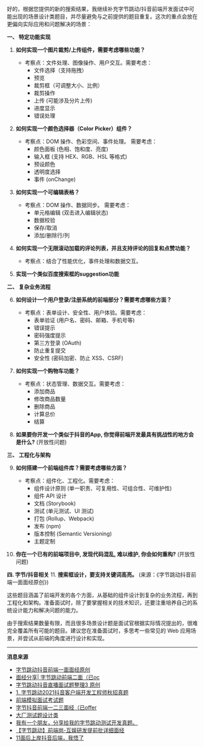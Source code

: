 好的，根据您提供的新的搜索结果，我继续补充字节跳动/抖音前端开发面试中可能出现的场景设计类题目，并尽量避免与之前提供的题目重复。这次的重点会放在更偏向实际应用和问题解决的场景：

**一、 特定功能实现**

1.  **如何实现一个图片裁剪/上传组件，需要考虑哪些功能？**
    *   考察点：文件处理、图像操作、用户交互。需要考虑：
        *   文件选择（支持拖拽）
        *   预览
        *   裁剪框（可调整大小、比例）
        *   裁剪操作
        *   上传 (可能涉及分片上传)
        *   进度显示
        *   错误处理

2.  **如何实现一个颜色选择器（Color Picker）组件？**
    *   考察点：DOM 操作、色彩空间、事件处理。 需要考虑：
        *   颜色面板 (色相、饱和度、亮度)
        *   输入框 (支持 HEX、RGB、HSL 等格式)
        *   预设颜色
        *   透明度选择
        *   事件 (onChange)

3.  **如何实现一个可编辑表格？**
    *   考察点：DOM 操作、数据同步。 需要考虑：
        *   单元格编辑 (双击进入编辑状态)
        *   数据校验
        *   保存/取消
        *   添加/删除行/列

4.  **如何实现一个无限滚动加载的评论列表，并且支持评论的回复和点赞功能？**
    *    考察点：结合了性能优化，事件处理和数据交互。

5.  **实现一个类似百度搜索框的suggestion功能**

**二、 复杂业务流程**

6.  **如何设计一个用户登录/注册系统的前端部分？需要考虑哪些方面？**
    *   考察点：表单设计、安全性、用户体验。需要考虑：
        *   表单验证 (用户名、密码、邮箱、手机号等)
        *   错误提示
        *   密码强度提示
        *   第三方登录 (OAuth)
        *   防止重复提交
        *   安全性 (密码加密、防止 XSS、CSRF)

7.  **如何实现一个购物车功能？**
    *   考察点：状态管理、数据交互。需要考虑：
        *   添加商品
        *   修改商品数量
        *   删除商品
        *   计算总价
        *   结算

8.  **如果要你开发一个类似于抖音的App, 你觉得前端开发最具有挑战性的地方会是什么?** (开放性问题)

**三、 工程化与架构**

9.  **如何搭建一个前端组件库？需要考虑哪些方面？**
    *   考察点：组件化、工程化。需要考虑：
        *   组件设计原则 (单一职责、可复用性、可组合性、可维护性)
        *   组件 API 设计
        *   文档 (Storybook)
        *   测试 (单元测试、UI 测试)
        *   打包 (Rollup、Webpack)
        *   发布 (npm)
        *   版本控制 (Semantic Versioning)
        *   主题定制

10. **你在一个已有的前端项目中, 发现代码混乱, 难以维护, 你会如何重构?** (开放性问题)

**四. 字节/抖音相关**
11. **搜索框设计，要支持关键词高亮。** (来源：《字节跳动抖音前端一面面经原创》)

这些题目涵盖了前端开发的各个方面，从基础的组件设计到复杂的业务流程，再到工程化和架构。准备面试时，除了要掌握相关的技术知识，还要注重培养自己的系统设计能力和解决问题的能力。

由于搜索结果数量有限，而且很多场景设计题是面试官根据实际情况提出的，很难完全覆盖所有可能的题目。建议您在准备面试时，多思考一些常见的 Web 应用场景，并尝试从前端的角度进行设计和实现。


---
**消息来源**
- [字节跳动抖音前端一面面经原创](https://blog.csdn.net/weixin_45685869/article/details/124617695)
- [面经分享| 字节跳动前端二面（已oc](https://www.nowcoder.com/feed/main/detail/7859d2634bf14bdf83682fa16dbfde42)
- [字节跳动抖音直播面试题整理3 原创](https://blog.csdn.net/qq_44678890/article/details/143572671)
- [1. 字节跳动2021抖音客户端开发工程师秋招真题](https://developer.aliyun.com/article/1292862)
- [前端模拟面试考试题](https://www.douyin.com/search/%E5%89%8D%E7%AB%AF%E6%A8%A1%E6%8B%9F%E9%9D%A2%E8%AF%95%E8%80%83%E8%AF%95%E9%A2%98)
- [字节抖音前端一二三面经（已offer](https://www.nowcoder.com/discuss/353157534942961664)
- [大厂测试题设计类](https://www.douyin.com/zhuanti/7231675404405262392)
- [我有一个朋友，分享给我的字节跳动测试开发真题。](https://juejin.cn/post/7135812401747722270)
- [【字节跳动】前端岗-互娱研发提前批详细面经](https://www.iamshuaidi.com/?p=3545)
- [11面后上岸抖音后端，我悟了](https://interviewguide.cn/notes/05-xiustar/05-campus_recruitment/20221018.html)
